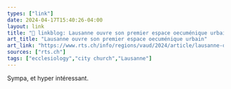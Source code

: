 ```yaml
---
types: ["link"]
date: 2024-04-17T15:40:26-04:00
layout: link
title: "🔗 linkblog: Lausanne ouvre son premier espace oecuménique urbain'"
art_title: "Lausanne ouvre son premier espace oecuménique urbain"
art_link: "https://www.rts.ch/info/regions/vaud/2024/article/lausanne-ouvre-son-premier-espace-oecumenique-urbain-28472370.html?rts_source=rss_t"
sources: ["rts.ch"]
tags: ["ecclesiology","city church","Lausanne"]
---
```

Sympa, et hyper intéressant.
